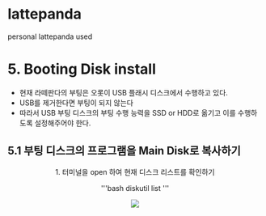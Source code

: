 # lattepanda
personal lattepanda used

# 5. Booting Disk install
- 현재 라떼판다의 부팅은 오롯이 USB 플래시 디스크에서 수행하고 있다.
- USB를 제거한다면 부팅이 되지 않는다
- 따라서 USB 부팅 디스크의 부팅 수행 능력을 SSD or HDD로 옮기고 이를 수행하도록 설정해주어야 한다.

## 5.1 부팅 디스크의 프로그램을 Main Disk로 복사하기
<div align="center">
  1. 터미널을 open 하여 현재 디스크 리스트를 확인하기


'''bash
diskutil list
'''

  <img src="https://user-images.githubusercontent.com/92789013/194243393-fba98518-9be3-463c-9dff-bd6191edaf4b.png">
  <br>
  <br>
  <br>
  
</div>
